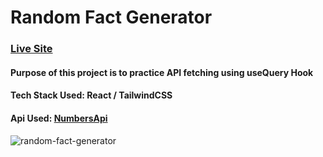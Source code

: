 # Random Fact Generator

<h3><a href="https://random-fact-generator-radser2001.vercel.app/">Live Site</a></h3>

#### Purpose of this project is to practice API fetching using useQuery Hook
#### Tech Stack Used: React / TailwindCSS

<h4>Api Used: <a href="https://rapidapi.com/divad12/api/numbers-1/">NumbersApi</a></h4>

![random-fact-generator](https://user-images.githubusercontent.com/87631717/212030406-c2a311d6-84a6-41d4-8351-46d2ab04a43d.png)
